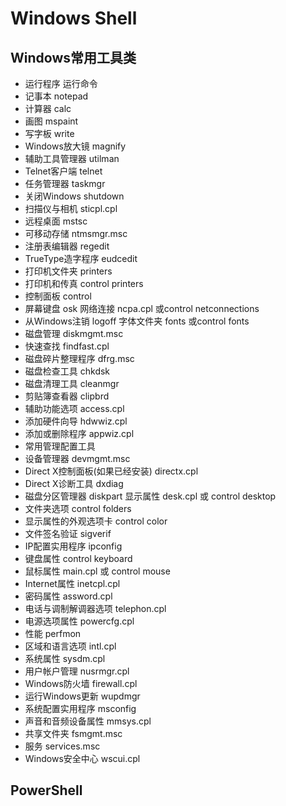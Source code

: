 # Windows Shell

## Windows常用工具类
+ 运行程序                         运行命令
+ 记事本                            notepad
+ 计算器                            calc
+ 画图                               mspaint
+ 写字板                            write
+ Windows放大镜             magnify
+ 辅助工具管理器               utilman
+ Telnet客户端                   telnet
+ 任务管理器                      taskmgr
+ 关闭Windows                 shutdown
+ 扫描仪与相机                   sticpl.cpl
+ 远程桌面                          mstsc
+ 可移动存储                       ntmsmgr.msc
+ 注册表编辑器                    regedit
+ TrueType造字程序            eudcedit
+ 打印机文件夹                    printers
+ 打印机和传真                    control printers
+ 控制面板                           control
+ 屏幕键盘                           osk 网络连接                           ncpa.cpl 或control netconnections
+ 从Windows注销               logoff 字体文件夹                       fonts 或control fonts
+ 磁盘管理                          diskmgmt.msc
+ 快速查找                          findfast.cpl
+ 磁盘碎片整理程序            dfrg.msc
+ 磁盘检查工具                   chkdsk
+ 磁盘清理工具                   cleanmgr
+ 剪贴簿查看器                   clipbrd
+ 辅助功能选项                   access.cpl
+ 添加硬件向导                   hdwwiz.cpl
+ 添加或删除程序                appwiz.cpl
+ 常用管理配置工具 
+ 设备管理器                        devmgmt.msc 
+ Direct X控制面板(如果已经安装) directx.cpl
+ Direct X诊断工具                dxdiag
+ 磁盘分区管理器                   diskpart 显示属性                             desk.cpl 或 control desktop
+ 文件夹选项                          control folders
+ 显示属性的外观选项卡         control color
+ 文件签名验证                       sigverif
+ IP配置实用程序                    ipconfig
+ 键盘属性                             control keyboard
+ 鼠标属性                             main.cpl 或 control mouse
+ Internet属性                       inetcpl.cpl
+ 密码属性                             assword.cpl
+ 电话与调制解调器选项         telephon.cpl
+ 电源选项属性                       powercfg.cpl
+ 性能                                     perfmon
+ 区域和语言选项                    intl.cpl
+ 系统属性                              sysdm.cpl
+ 用户帐户管理                       nusrmgr.cpl
+ Windows防火墙                  firewall.cpl
+ 运行Windows更新               wupdmgr
+ 系统配置实用程序                msconfig
+ 声音和音频设备属性             mmsys.cpl
+ 共享文件夹                           fsmgmt.msc
+ 服务                                     services.msc
+ Windows安全中心               wscui.cpl


## PowerShell
